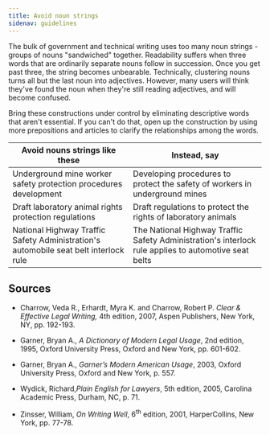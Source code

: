 ```yaml
---
title: Avoid noun strings
sidenav: guidelines
---
```


The bulk of government and technical writing uses too many noun strings - groups of nouns "sandwiched" together. Readability suffers when three words that are ordinarily separate nouns follow in succession. Once you get past three, the string becomes unbearable. Technically, clustering nouns turns all but the last noun into adjectives. However, many users will think they've found the noun when they're still reading adjectives, and will become confused.

Bring these constructions under control by eliminating descriptive words that aren't essential. If you can't do that, open up the construction by using more prepositions and articles to clarify the relationships among the words.

Avoid nouns strings like these | Instead, say
------------------------------------------------------------------------------------ | ----------------------------------------------------------------------------------------------------
Underground mine worker safety protection procedures development | Developing procedures to protect the safety of workers in underground mines
Draft laboratory animal rights protection regulations | Draft regulations to protect the rights of laboratory animals
National Highway Traffic Safety Administration's automobile seat belt interlock rule | The National Highway Traffic Safety Administration's interlock rule applies to automotive seat belts

## Sources

- Charrow, Veda R., Erhardt, Myra K. and Charrow, Robert P. _Clear &amp; Effective Legal Writing,_ 4th edition, 2007, Aspen Publishers, New York, NY, pp. 192-193.

- Garner, Bryan A., _A Dictionary of Modern Legal Usage_, 2nd edition, 1995, Oxford University Press, Oxford and New York, pp. 601-602.

- Garner, Bryan A., _Garner’s Modern American Usage_, 2003, Oxford University Press, Oxford and New York, p. 557.

- Wydick, Richard,_Plain English for Lawyers_, 5th edition, 2005, Carolina Academic Press, Durham, NC, p. 71.

- Zinsser, William, _On Writing Well_, 6<sup>th</sup> edition, 2001, HarperCollins, New York, pp. 77-78.
